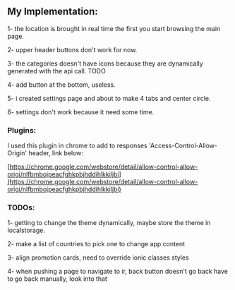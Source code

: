 
## My Implementation:

1- the location is brought in real time the first you start browsing the main page.

2- upper header buttons don't work for now.

3- the categories doesn't have icons because they are dynamically generated with the api call. TODO

4- add button at the bottom, useless.

5- i created settings page and about to make 4 tabs and center circle.

6- settings don't work because it need some time.

### Plugins:

I used this plugin in chrome to add to responses 'Access-Control-Allow-Origin' header, link below:

[https://chrome.google.com/webstore/detail/allow-control-allow-origi/nlfbmbojpeacfghkpbjhddihlkkiljbi](https://chrome.google.com/webstore/detail/allow-control-allow-origi/nlfbmbojpeacfghkpbjhddihlkkiljbi)

### TODOs:

1- getting to change the theme dynamically, maybe store the theme in localstorage.

2- make a list of countries to pick one to change app content

3- align promotion cards, need to override ionic classes styles

4- when pushing a page to navigate to ir, back button doesn't go back have to go back manually, look into that
